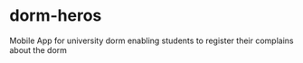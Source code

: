 # dorm-heros
Mobile App for university dorm enabling students to register their complains about the dorm
